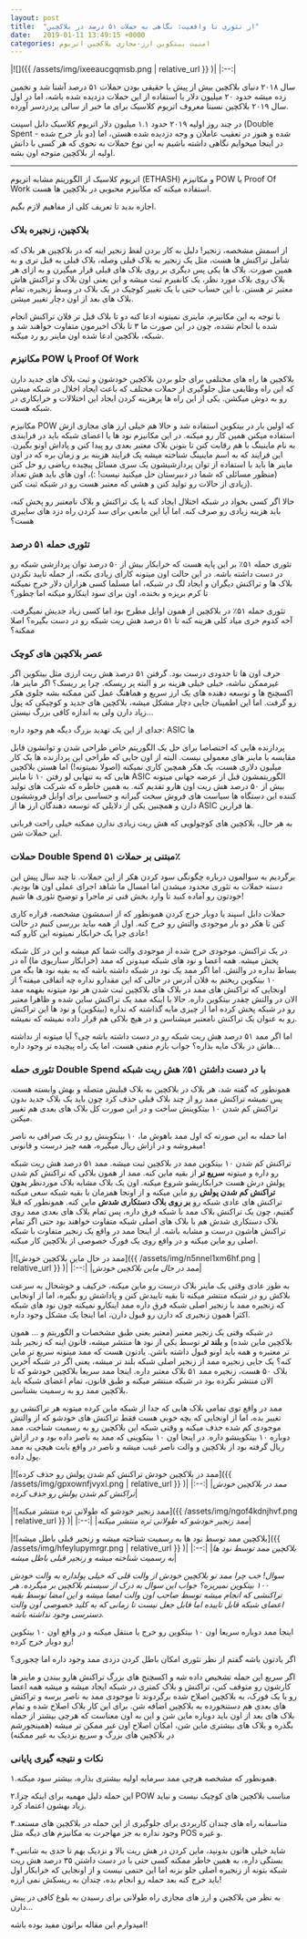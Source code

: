 ```yaml
---
layout: post
title:  "از تئوری تا واقعیت: نگاهی به حملات ۵۱ درصد در بلاکچین"
date:   2019-01-11 13:49:15 +0000
categories: امنیت بیتکوین ارز-مجازی بلاکچین اتریوم
---
```

|![]({{ /assets/img/ixeeaucgqmsb.png | relative_url }} )|
|:--:|

سال ۲۰۱۸ دنیای بلاکچین بیش از پیش با حقیقی بودن حملات ۵۱ درصد آشنا شد و تخمین زده میشه حدود ۲۰ میلیون دلار با استفاده از این حملات دزدیده شده باشه، اما در اول سال ۲۰۱۹ بلاکچین نسبتا معروف اتریوم کلاسیک برای ما خبر از سالی پردردسر آورده.

در چند روز اولیه ۲۰۱۹ حدود ۱.۱ میلیون دلار اتریوم کلاسیک دابل اسپنت (Double Spent - دو بار خرج شده) شده و هنوز در تعقیب عاملان و وجه دزدیده شده هستن، اما در اینجا میخوایم نگاهی داشته باشیم به این نوع حملات به نحوی که هر کسی با دانش اولیه از بلاکچین متوجه اون بشه.

---

اتریوم کلاسیک از الگوریتم مشابه اتریوم (ETHASH) و مکانیزم POW یا Proof Of Work استفاده میکنه که مکانیزم محبوبی در بلاکچین ها هست.

اجازه بدید تا تعریف کلی از مفاهیم لازم بگیم.

### بلاکچین، زنجیره بلاک

از اسمش مشخصه، زنجیر! دلیل به کار بردن لفظ زنجیر اینه که در بلاکچین هر بلاک که شامل تراکنش ها هست، مثل یک زنجیر به بلاک قبلی وصله، بلاک قبلی به قبل تری و به همین صورت. بلاک ها یکی پس دیگری بر روی بلاک های قبلی قرار میگیرن و به ازای هر بلاک روی بلاک مورد نظر، یک کانفیرم ثبت میشه و این یعنی اون بلاک و تراکنش هاش معتبر تر هستن. با این حساب حتی با یک تغییر کوچیک در یک بلاک در وسط زنجیره، تمام بلاک های بعد از اون دچار تغییر میشن.

با توجه به این مکانیزم، ماینری نمیتونه ادعا کنه دو تا بلاک قبل تر فلان تراکنش انجام شده یا انجام نشده، چون در این صورت ما ۳ تا بلاک اخیرمون متفاوت خواهند شد و شبکه، بلاکچین ادعا شده اون ماینر رو رد میکنه.

### مکانیزم POW یا Proof Of Work

بلاکچین ها راه های مختلفی برای جلو بردن بلاکچین خودشون و ثبت بلاک های جدید دارن که این راه وظایفی مثل جلوگیری از حملات مختلف که باعث ایجاد اخلال در شبکه میشن رو به دوش میکشن. یکی از این راه ها پرهزینه کردن ایجاد این اختلالات و خرابکاری در شبکه هست.

مکانیزم POW که اولین بار در بیتکوین استفاده شد و حالا هم خیلی ارز های مجازی ازش استفاده میکنن همین کار رو میکنه. در این مکانیزم نود ها یا اعضای شبکه باید در فرایندی به نام ماینینگ با هم رقابت کنن تا بتونن بلاک معتبر بعدی رو پیدا کنن و پاداش اونو بگیرن. این فرایند که به اسم ماینینگ شناخته میشه یک فرایند هزینه بر و زمان بره که در اون ماینر ها باید با استفاده از توان پردازشیشون یک سری مسائل پیچیده ریاضی رو حل کنن (منظور مسائلی که شما در دبیرستان حل میکنید نیست! :)، اون های باید هش تعداد زیادی از حالات رو تولید کنن و هشی که معتبر هست رو در شبکه ثبت کنن).

حالا اگر کسی بخواد در شبکه اختلال ایجاد کنه یا یک تراکنش و بلاک نامعتبر رو پخش کنه، باید هزینه زیادی رو صرف کنه. اما آیا این مانعی برای سد کردن راه دزد های سایبری هست؟

### تئوری حمله ۵۱ درصد

تئوری حمله ۵۱٪ بر این پایه هست که خرابکار بیش از ۵۰ درصد توان پردازشی شبکه رو در دست داشته باشه. در این حالت اون میتونه کارای زیادی بکنه، از جمله تایید نکردن بلاک ها و تراکنش دیگران و ایجاد لگ در شبکه، اما مسلما کسی هزاران دلار خرج نمیکنه تا کرم بریزه و بخنده، اون برای سود اینکارو میکنه اما چطور؟

تئوری حمله ۵۱٪ در بلاکچین از همون اوایل مطرح بود اما کسی زیاد جدیش نمیگرفت. آخه کدوم خری میاد کلی هزینه کنه تا ۵۱ درصد هش ریت شبکه رو در دست بگیره؟ اصلا ممکنه؟

### عصر بلاکچین های کوچک

حرف اون ها تا حدودی درست بود. گرفتن ۵۱ درصد هش ریت ارزی مثل بیتکوین اگر غیرممکن نباشه، خیلی خیلی هزینه بر و البته پر ریسکه. چرا پر ریسک؟ اگر ماینر ها، اکسچنج ها و توسعه دهنده های یک ارز سریع و هماهنگ عمل کنن ممکنه بشه جلوی هکر رو گرفت. اما این اطمینان جایی دچار مشکل میشه، بلاکچین های جدید و کوچیکی که پول زیاد دارن ولی به اندازه کافی بزرگ نیستن...

جدای از این یک تهدید بزرگ دیگه هم وجود داره: ASIC ها

پردازنده هایی که اختصاصا برای حل یک الگوریتم خاص طراحی شدن و توانشون قابل مقایسه با ماینر های معمولی نیست. البته از اون جایی که طراحی این پردازنده ها یک کار میلیون دلاری هست، یک هکر همچین کاری نمیکنه (اصولا نمیتونه!) اما هستن بلاکچین هایی که به تنهایی لو رفتن ۱۰ تا ماینر ASIC الگوریتمشون قبل از عرضه جهانی میتونه بیش از ۵۰ درصد هش ریت اون هارو تقدیم کنه. به همین خاطره که شرکت های تولید کننده این دستگاه ها سیاست های فروش سخت گیرانه و حساسی برای اوایل فروششون دارن و همچنین یکی از دلایلی که توسعه دهندگان ارز ها از ASIC ها فرارین.

به هر حال، بلاکچین های کوچولویی که هش ریت زیادی ندارن ممکنه خیلی راحت قربانی این حملات شن.

### حملات Double Spend مبتنی بر حملات ۵۱٪

برگردیم به سوالمون درباره چگونگی سود کردن هکر از این حملات. تا چند سال پیش این دسته حملات به تئوری محدود میشدن اما امسال ما شاهد اجرای عملی اون ها بودیم. خودتون رو آماده کنید تا وارد بخش فنی تر ماجرا و توضیح تئوری ها شیم!

حملات دابل اسپند یا دوبار خرج کردن همونطور که از اسمشون مشخصه، قراره کاری کنن تا هکر دو بار موجودی والتش رو خرج کنه. اول از همه بیاید بررسی کنیم در حالت عادی چرا یک خرابکار نمیتونه این کارو کنه!

در یک تراکنش، موجودی خرج شده از موجودی والت شما کم میشه و این در کل شبکه پخش میشه. همه اعضا و نود های شبکه میدونن که ممد (خرابکار سناریوی ما) آه در بساط نداره در والتش. اما اگر ممد یک نود در شبکه داشته باشه که به بقیه نود ها بگه من ۱۰ بیتکوین ریختم به فلان آدرس در حالی که این مقدارو نداره چه اتفاقی میفته؟ از اونجایی که تراکنش های ممد در بلاک های بلاکچین ثبت شدن هر نود میتونه بفهمه ممد الان در والتش چقدر بیتکوین داره. حالا با اینکه ممد یک تراکنش ساین شده و ظاهرا معتبر رو در شبکه پخش کرده اما از چیزی مایه گذاشته که نداره (بیتکوین) و نود ها این تراکنش رو به عنوان یک تراکنش نامعتبر میشناسن و در هیچ بلاکی هم قرار داده نمیشه که نمیشه.

اما اگر ممد ۵۱ درصد هش ریت شبکه رو در دست داشته باشه چی؟ آیا میتونه از نداشته هاش در بلاک مایه بذاره؟ جواب بازم منفی هست، اما یک راه پیچیده تر وجود داره...

### تئوری حمله Double Spend با در دست داشتن ۵۱٪ هش ریت شبکه

همونطور که گفته شد، هر بلاک در بلاکچین به بلاک قبلیش متصله و بهش وابسته هست. پس نمیشه تراکنش ممد رو از چند بلاک قبلی حذف کرد چون باید یک بلاک جدید بدون تراکنش کم شدن ۱۰ بیتکوینش ساخت و در این صورت کل بلاک های بعدی هم تغییر میکنن.

اما حمله به این صورته که اول ممد باهوش ما، ۱۰ بیتکوینش رو در یک صرافی به ناصر میفروشه و در ازاش ریال میگیره، همه چیز درست و قانونی!

تراکنش کم شدن ۱۰ بیتکوین ممد در بلاکچین ثبت میشه. ممد ۵۱ درصد هش ریت شبکه رو داره و میتونه **سریع تر** از بقیه ماین کنه. ممد از همون بلاکی که تراکنش کم شدن پولش درش هست خرابکاریشو شروع میکنه. اون یک بلاک مشابه بلاک موردنظر **بدون تراکنش کم شدن پولش** رو ماین میکنه و از اونجا همزمان با بقیه شبکه سعی میکنه تراکنش های عادی شبکه رو **بر روی بلاک دستکاری شدش** ماین کنه. همونطور که قبلا گفتیم، چون یک تراکنش بلاک ممد با شبکه فرق داره، پس تمام بلاک های بعدی ممد روی بلاک دستکاری شدش هم با بلاک های اصلی شبکه متفاوت خواهند بود حتی اگر تمام تراکنش هاشون درست و مشابه باشه. از اینجا ممد در واقع یک زنجیر متفاوت با شبکه اصلی رو ماین میکنه و در واقع روی یک فورک خصوصی از بلاکچین کار میکنه.

|![ممد در حال ماین بلاکچین خودش]({{ /assets/img/n5nnel1xm6hf.png | relative_url }} )|
|:--:|
|*ممد در حال ماین بلاکچین خودش*|

به طور عادی وقتی یک ماینر بلاک درست رو ماین میکنه، خرکیف و خوشحال به سرعت بلاکش رو در شبکه منتشر میکنه تا بقیه تاییدش کنن و پاداشش رو بگیره، اما از اونجایی که زنجیره ممد با زنجیر اصلی شبکه فرق داره ممد اینکارو نمیکنه چون نود های شبکه اکثرا همون زنجیری که دارن رو قبول دارن، اما اینجا یک مشکل وجود داره.

در شبکه وقتی یک زنجیر معتبر (معتبر یعنی طبق مشخصات و الگوریتم و ... همون بلاکچین ماین شده) و **بلند تر** توسط یکی از نود ها منتشر میشه، قانون اینه که زنجیر بلند تر معتبره و همه باید اونو قبول داشته باشن. یادتون هست که ممد میتونه سریع تر ماین کنه؟ یک جایی زنجیره ممد از زنجیر اصلی شبکه بلند تر میشه، یعنی اگر در شبکه آخرین بلاک ۵۰ هست، زنجیره ممد ۵۱ بلاک معتبر داره. اینجا ممد سریعا بلاکچین خودشو که تا الان منتشر نکرده بود در شبکه منتشر میکنه و طبق قانون، تمام اعضای شبکه باید بلاکچین ممد رو به رسمیت بشناسن.

ممد در واقع توی تمامی بلاک هایی که جدا از شبکه ماین کرده میتونه هر تراکنشی رو تغییر بده، اما از اونجایی که بچه خوبی هست فقط تراکنش های خودشو که از والتش موجودی کم شده حذف میکنه و وقتی شبکه این بلاکچین رو به رسمیت شناخت، ممد دوباره ۱۰ بیتکوینشو داره. در اینجا اون ۱۰ بیتکوینی که ممد به ناصر داده بود و در ازاش ریال گرفته بود از بلاکچین و والت ناصر غیب میشه و ناصر در واقع بابت هیچی به ممد پول داده.

|![ممد در بلاکچین خودش تراکنش کم شدن پولش رو حذف کرده]({{ /assets/img/gpxownfjvyxl.png | relative_url }} )|
|:--:|
|*ممد در بلاکچین خودش تراکنش کم شدن پولش رو حذف کرده*|

|![ممد زنجیر خودشو که طولانی تره منتشر میکنه]({{ /assets/img/ngof4kdnjhvf.png | relative_url }} )|
|:--:|
|*ممد زنجیر خودشو که طولانی تره منتشر میکنه*|

|![بلاکچین ممد توسط نود ها به رسمیت شناخته میشه و زنجیر قبلی باطل میشه]({{ /assets/img/hfeylupymrgr.png | relative_url }} )|
|:--:|
|*بلاکچین ممد توسط نود ها به رسمیت شناخته میشه و زنجیر قبلی باطل میشه*|

_سوال! خب چرا ممد تو بلاکچین خودش از والت قلی که خیلی پولداره به والت خودش ۱۰۰ بیتکوین نمیریزه؟ جواب این سوال به درک از سیستم بلاکچین بر میگرده. هر تراکنشی که انجام میشه توسط صاحب اون والت امضا میشه و این امضا توسط بقیه اعضای شبکه قابل تاییده اما قابل جعل نیست تا زمانی که به کلید خصوصی اون والت دسترسی وجود نداشته باشه._

اینجا ممد دوباره سریعا اون ۱۰ بیتکوین رو خرج یا منتقل میکنه و در واقع اون ۱۰ بیتکوین رو دوبار خرج کرده!

اگر یادتون باشه گفتم از نظر تئوری امکان باطل کردن دزدی ممد وجود داره اما چجوری؟

اگر سریع این حمله تشخیص داده شه و اکسچنج های بزرگ تراکنش هارو ببندن و ماینر ها کارشون رو متوقف کنن، تراکنش و بلاک کمتری در شبکه ایجاد میشه و میشه همه اعضا رو با یک فورک، به بلاکچین اصلاح شده برگردوند تا موجودی ممد به ناصر برسه و تراکنش های بعدی هم دستنخورده به بلاکچین اضافه شن. برای این کار بلاک اصلاح شده و تمام بلاک های بعد از اون باید دوباره ماین شن و این به اون معناست که هرچی بیشتر از حمله بگذره و بلاک های بیشتری ماین شن، امکان اصلاح اون غیر ممکن تر میشه (همینجورشم در بلاکچین های بزرگ و سریع نزدیک به غیر ممکنه)

### نکات و نتیجه گیری پایانی

۱.همونطور که مشخصه هرچی ممد سرمایه اولیه بیشتری بذاره، بیشتر سود میکنه.

۲.این حمله دلیل مهمیه برای اینکه چرا POW مناسب بلاکچین های کوچیک نیست و نباید زیاد بهشون اعتماد کرد.

۳.متاسفانه راه های چندان کاربردی برای جلوگیری از این حمله در بلاکچین های مستعد وجود نداره به جز مهاجرت به مکانیزم های دیگه مثل POS و غیره.

۴.شاید خیلی هاتون بدونید، ماین کردن در هش ریت بالا و نزدیک بهم تا حدی به شانس بستگی داره، به همین خاطر ممکنه کسی حتی با در دست داشتن ۳۵ درصد هش ریت شبکه بتونه از زنجیره اصلی جلو بزنه اما این حتمی نیست و از اونجایی که خرابکار اول باید خرج کنه بعد حمله رو انجام بده، چندان به ریسکش نمی ارزه!

به نظر من بلاکچین و ارز های مجازی راه طولانی برای رسیدن به بلوغ کافی در پیش دارن...

امیدوارم این مقاله براتون مفید بوده باشه!